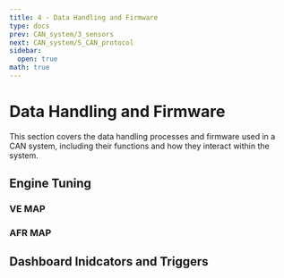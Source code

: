 ```yaml
---
title: 4 - Data Handling and Firmware
type: docs
prev: CAN_system/3_sensors
next: CAN_system/5_CAN_protocol
sidebar:
  open: true
math: true
---
```


# Data Handling and Firmware

This section covers the data handling processes and firmware used in a CAN system, including their functions and how they interact within the system.

## Engine Tuning

### VE MAP

### AFR MAP

## Dashboard Inidcators and Triggers